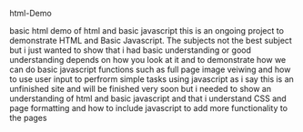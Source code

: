 html-Demo

basic html demo of html and basic javascript this is an ongoing project to demonstrate HTML and Basic Javascript. The subjects not the best subject but i just wanted to show that i had basic understanding or good understanding depends on how you look at it and to demonstrate how we can do basic javascript functions such as full page image veiwing and how to use user input to perfrorm simple tasks using javascript as i say this is an unfinished site and will be finished very soon but i needed to show an understanding of html and basic javascript and that i understand CSS and page formatting and how to include javascript to add more functionality to the pages
